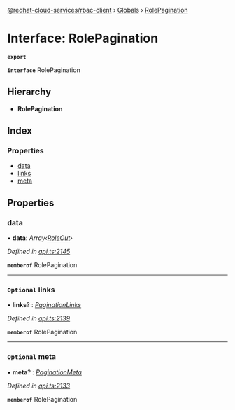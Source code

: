 [@redhat-cloud-services/rbac-client](../README.md) › [Globals](../globals.md) › [RolePagination](rolepagination.md)

# Interface: RolePagination

**`export`** 

**`interface`** RolePagination

## Hierarchy

* **RolePagination**

## Index

### Properties

* [data](rolepagination.md#data)
* [links](rolepagination.md#optional-links)
* [meta](rolepagination.md#optional-meta)

## Properties

###  data

• **data**: *Array‹[RoleOut](roleout.md)›*

*Defined in [api.ts:2145](https://github.com/RedHatInsights/javascript-clients/blob/master/packages/rbac/api.ts#L2145)*

**`memberof`** RolePagination

___

### `Optional` links

• **links**? : *[PaginationLinks](paginationlinks.md)*

*Defined in [api.ts:2139](https://github.com/RedHatInsights/javascript-clients/blob/master/packages/rbac/api.ts#L2139)*

**`memberof`** RolePagination

___

### `Optional` meta

• **meta**? : *[PaginationMeta](paginationmeta.md)*

*Defined in [api.ts:2133](https://github.com/RedHatInsights/javascript-clients/blob/master/packages/rbac/api.ts#L2133)*

**`memberof`** RolePagination
